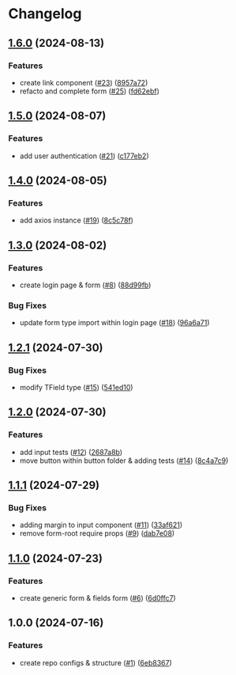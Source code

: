# Changelog

## [1.6.0](https://github.com/Gmayer111/lcbd-front/compare/v1.5.0...v1.6.0) (2024-08-13)


### Features

* create link component ([#23](https://github.com/Gmayer111/lcbd-front/issues/23)) ([8957a72](https://github.com/Gmayer111/lcbd-front/commit/8957a72c566a49516c2191bd9f40862922d89eef))
* refacto and complete form ([#25](https://github.com/Gmayer111/lcbd-front/issues/25)) ([fd62ebf](https://github.com/Gmayer111/lcbd-front/commit/fd62ebfba527679344772dbc8916967c12ed3a07))

## [1.5.0](https://github.com/Gmayer111/lcbd-front/compare/v1.4.0...v1.5.0) (2024-08-07)


### Features

* add user authentication ([#21](https://github.com/Gmayer111/lcbd-front/issues/21)) ([c177eb2](https://github.com/Gmayer111/lcbd-front/commit/c177eb2a6eee01a17e44bb450e8583fd0d6939eb))

## [1.4.0](https://github.com/Gmayer111/lcbd-front/compare/v1.3.0...v1.4.0) (2024-08-05)


### Features

* add axios instance ([#19](https://github.com/Gmayer111/lcbd-front/issues/19)) ([8c5c78f](https://github.com/Gmayer111/lcbd-front/commit/8c5c78f10abfe2d88f89cb02447954e523c90819))

## [1.3.0](https://github.com/Gmayer111/lcbd-front/compare/v1.2.1...v1.3.0) (2024-08-02)


### Features

* create login page & form ([#8](https://github.com/Gmayer111/lcbd-front/issues/8)) ([88d99fb](https://github.com/Gmayer111/lcbd-front/commit/88d99fb8e473b4d39f9057a5b7811929e3dbe13e))


### Bug Fixes

* update form type import within login page ([#18](https://github.com/Gmayer111/lcbd-front/issues/18)) ([96a6a71](https://github.com/Gmayer111/lcbd-front/commit/96a6a7186082be6019ec48c2a2d0c7e09cd3499f))

## [1.2.1](https://github.com/Gmayer111/lcbd-front/compare/v1.2.0...v1.2.1) (2024-07-30)


### Bug Fixes

* modify TField type ([#15](https://github.com/Gmayer111/lcbd-front/issues/15)) ([541ed10](https://github.com/Gmayer111/lcbd-front/commit/541ed1077683c1a1995f1f3113ee614f97cc2012))

## [1.2.0](https://github.com/Gmayer111/lcbd-front/compare/v1.1.1...v1.2.0) (2024-07-30)


### Features

* add input tests ([#12](https://github.com/Gmayer111/lcbd-front/issues/12)) ([2687a8b](https://github.com/Gmayer111/lcbd-front/commit/2687a8b9abac2f935e0d466c38ea3ee07078abdd))
* move button within button folder & adding tests ([#14](https://github.com/Gmayer111/lcbd-front/issues/14)) ([8c4a7c9](https://github.com/Gmayer111/lcbd-front/commit/8c4a7c910d3e62fd8218c40580e0df1fad377f16))

## [1.1.1](https://github.com/Gmayer111/lcbd-front/compare/v1.1.0...v1.1.1) (2024-07-29)


### Bug Fixes

* adding margin to input component ([#11](https://github.com/Gmayer111/lcbd-front/issues/11)) ([33af621](https://github.com/Gmayer111/lcbd-front/commit/33af621ec6ff714c520c7f5571898f33d07e70fc))
* remove form-root require props ([#9](https://github.com/Gmayer111/lcbd-front/issues/9)) ([dab7e08](https://github.com/Gmayer111/lcbd-front/commit/dab7e08f7efda6f6a2c46d06ab27a56bd6d395be))

## [1.1.0](https://github.com/Gmayer111/lcbd-front/compare/v1.0.0...v1.1.0) (2024-07-23)


### Features

* create generic form & fields form ([#6](https://github.com/Gmayer111/lcbd-front/issues/6)) ([6d0ffc7](https://github.com/Gmayer111/lcbd-front/commit/6d0ffc7178af1d25e1129f40a154b4253ea5d182))

## 1.0.0 (2024-07-16)


### Features

* create repo configs & structure ([#1](https://github.com/Gmayer111/lcbd-front/issues/1)) ([6eb8367](https://github.com/Gmayer111/lcbd-front/commit/6eb83670a4be58ca71183ea2a09464efa2dc1a55))
